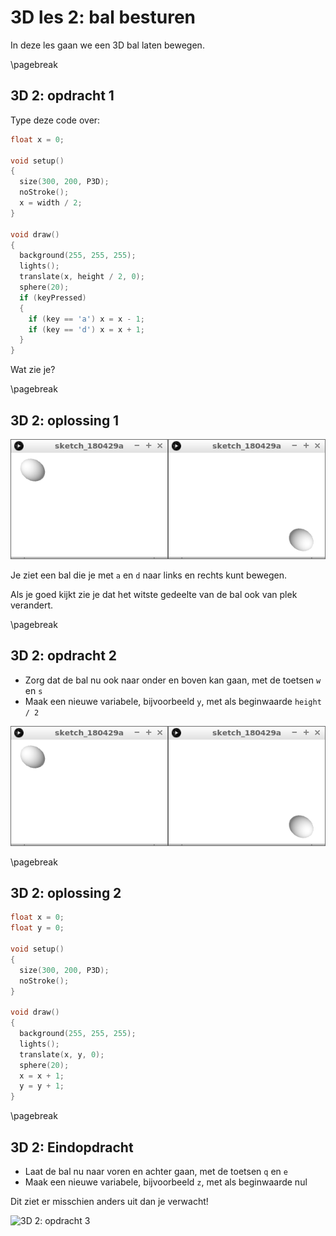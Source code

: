 # 3D les 2: bal besturen

In deze les gaan we een 3D bal laten bewegen.

\pagebreak

## 3D 2: opdracht 1 

Type deze code over:

```c++
float x = 0;

void setup() 
{
  size(300, 200, P3D);
  noStroke();
  x = width / 2;
}

void draw() 
{
  background(255, 255, 255);
  lights();
  translate(x, height / 2, 0);
  sphere(20);
  if (keyPressed) 
  {
    if (key == 'a') x = x - 1;
    if (key == 'd') x = x + 1;
  }
}
```

Wat zie je?

\pagebreak

## 3D 2: oplossing 1 

![3D 2: oplossing 1](3D2_2.png)

Je ziet een bal die je met `a` en `d` naar 
links en rechts kunt bewegen.

Als je goed kijkt zie je dat het witste gedeelte van de bal ook van plek verandert.

\pagebreak

## 3D 2: opdracht 2

 * Zorg dat de bal nu ook naar onder en boven kan gaan, met de toetsen `w` en `s`
 * Maak een nieuwe variabele, bijvoorbeeld `y`, met als beginwaarde `height / 2`

![3D 2: opdracht 2](3D2_2.png)

\pagebreak

## 3D 2: oplossing 2 

```c++
float x = 0;
float y = 0;

void setup() 
{
  size(300, 200, P3D);
  noStroke();
}

void draw() 
{
  background(255, 255, 255);
  lights();
  translate(x, y, 0);
  sphere(20);
  x = x + 1;
  y = y + 1;
}
```

\pagebreak

## 3D 2: Eindopdracht

 * Laat de bal nu naar voren en achter gaan, met de toetsen `q` en `e`
 * Maak een nieuwe variabele, bijvoorbeeld `z`, met als beginwaarde nul

Dit ziet er misschien anders uit dan je verwacht!

![3D 2: opdracht 3](3D2_3.png)

